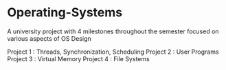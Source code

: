 # Operating-Systems

A university project with 4 milestones throughout the semester focused on various aspects of OS Design 

Project 1 : Threads, Synchronization, Scheduling
Project 2 : User Programs
Project 3 : Virtual Memory
Project 4 : File Systems